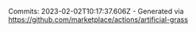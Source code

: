Commits: 2023-02-02T10:17:37.606Z - Generated via https://github.com/marketplace/actions/artificial-grass
<br>
